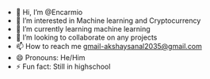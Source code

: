 - 👋 Hi, I’m @Encarmio
- 👀 I’m interested in Machine learning and Cryptocurrency
- 🌱 I’m currently learning machine learning
- 💞️ I’m looking to collaborate on any projects
- 📫 How to reach me gmail-akshaysanal2035@gmail.com
- 😄 Pronouns: He/Him
- ⚡ Fun fact: Still in highschool

<!---
Encarmio/Encarmio is a ✨ special ✨ repository because its `README.md` (this file) appears on your GitHub profile.
You can click the Preview link to take a look at your changes.
--->
